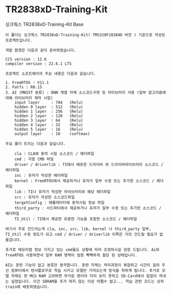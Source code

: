 # TR2838xD-Training-Kit
싱크웍스 TR2838xD-Training-Kit Base 

	이 폴더는 싱크웍스 TR2838xD-Training-Kit( TMS320F28384D 버전 ) 기준으로 작성된 프로젝트입니다.
	
	개발 환경은 다음과 같이 준비하였습니다.
	
	CCS version : 12.6
	compiler version : 22.6.1 LTS
	
	프로젝트 소프트웨어의 주요 내용은 다음과 같습니다.
	
	1. FreeRTOS : V11.1
	2. Fatfs : R0.15
	3. AI (MNIST 분류) : DNN 계열 자체 소스코드구현 및 라이브러리 사용 (일부 알고리즘에 대해 라이브러리 제작 시험)
		input layer 	: 784	(Relu)
		hidden 0 layer 	: 512   (Relu)
		hidden 1 layer 	: 256   (Relu)
		hidden 2 layer 	: 128   (Relu)
		hidden 3 layer 	: 64    (Relu)
		hidden 4 layer 	: 32    (Relu)
		hidden 5 layer 	: 16	(Relu)
		output layer 	: 10	(softmax)

	주요 폴더 트리는 다음과 같습니다.
	
		cla : CLA에 동작 시킬 소스코드 / 헤더파일 
		cmd : 각종 CMD 파일
		driver / driverlib : TI에서 배포한 드라이버 와 드라이버라이브러리 소스코드 / 헤더파일 
		inc : 유저가 작성한 헤더파일 
		kernel : FreeRTOS에서 제공하거나 유저가 일부 수정 또는 추가한 소스코드 / 헤더파일 
		lib : TI나 유저가 작성한 라이브러리와 해당 헤더파일
		src : 유저가 작성한 소스코드파일
		tergetConfig : 에뮬레이터에 동작시킬 정보 파일
		third_party : 서드파티에서 제공하거나 유저가 일부 수정 또는 추가한 소스코드 / 헤더파일
		TI_Util : TI에서 제공한 유용한 기능을 포함한 소스코드 / 헤더파일
		
	여기서 주로 건드리는게 cla, inc, src, lib, kernel 나 third_party 일부, TI_Util 수정 정도가 되고 cmd / driver / driverlib 이쪽은 거의 건드릴 필요가 없을겁니다.
	
	추가로 메모리맵 정보 가지고 있는 cmd들도 상황에 따라 조정하시길 권장 드립니다. Ai와 freeRTOS 사용하면서 일부 RAM 영역이 엄청 빡빡하게 할당 된 상태입니다.
	
	AI는 훈련 기능이 없고 분류만 동작합니다. 훈련 자체는 처리과정이 복잡하고 시간이 걸려 우선 컴퓨터에서 텐서플로우로 학습 시키고 모델만 가져오는게 방식을 취하게 됩니다. 추가로 모델 자체도 현 MCU RAM 고려하면 무거운 편이라 미리 읽지 못하고 SD-Card에서 일일이 꺼내는 실정입니다. 이건 SDRAM을 추가 하지 않는 이상 어쩔수 없고... 학습 관련 코드는 상위 train에 배포하였습니다.